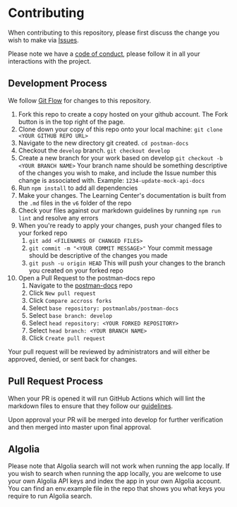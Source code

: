 # Contributing

When contributing to this repository, please first discuss the change you wish to make via [Issues](https://github.com/postmanlabs/postman-docs/issues).

Please note we have a [code of conduct](https://github.com/postmanlabs/postman-docs/Code_of_Conduct.md), please follow it in all your interactions with the project.

## Development Process

We follow [Git Flow](https://guides.github.com/introduction/flow/) for changes to this repository.

  1. Fork this repo to create a copy hosted on your github account. The Fork button is in the top right of the page.
  1. Clone down your copy of this repo onto your local machine: `git clone <YOUR GITHUB REPO URL>`
  1. Navigate to the new directory git created. `cd postman-docs`
  1. Checkout the `develop` branch. `git checkout develop`
  1. Create a new branch for your work based on develop `git checkout -b <YOUR BRANCH NAME>` Your branch name should be something descriptive of the changes you wish to make, and include the Issue number this change is associated with. Example: `1234-update-mock-api-docs`
  1. Run `npm install` to add all dependencies
  1. Make your changes. The Learning Center's documentation is built from the `.md` files in the `v6` folder of the repo
  1. Check your files against our markdown guidelines by running `npm run lint` and resolve any errors
  1. When you're ready to apply your changes, push your changed files to your forked repo
      1. `git add <FILENAMES OF CHANGED FILES>`
      1. `git commit -m "<YOUR COMMIT MESSAGE>"` Your commit message should be descriptive of the changes you made
      1. `git push -u origin HEAD` This will push your changes to the branch you created on your forked repo
  1. Open a Pull Request to the postman-docs repo
      1. Navigate to the [postman-docs](https://github.com/postmanlabs/postman-docs) repo
      1. Click `New pull request`
      1. Click `Compare accross forks`
      1. Select `base repository: postmanlabs/postman-docs`
      1. Select `base branch: develop`
      1. Select `head repository: <YOUR FORKED REPOSITORY>`
      1. Select `head branch: <YOUR BRANCH NAME>`
      1. Click `Create pull request`

Your pull request will be reviewed by administrators and will either be approved, denied, or sent back for changes.

## Pull Request Process

When your PR is opened it will run GitHub Actions which will lint the markdown files to ensure that they follow our [guidelines](https://github.com/DavidAnson/vscode-markdownlint).

Upon approval your PR will be merged into develop for further verification and then merged into master upon final approval.

[homepage]: https://learning.getpostman.com

## Algolia

Please note that Algolia search will not work when running the app locally. If you wish to search when running the app locally, you are welcome to use your own Algolia API keys and index the app in your own Algolia account. You can find an env.example file in the repo that shows you what keys you require to run Algolia search.
